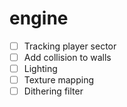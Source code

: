 # engine

- [ ] Tracking player sector
- [ ] Add collision to walls
- [ ] Lighting
- [ ] Texture mapping
- [ ] Dithering filter